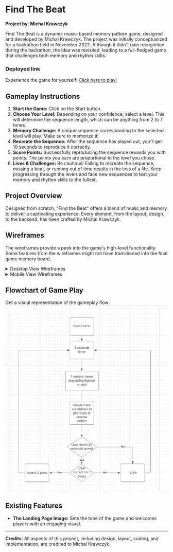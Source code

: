 # Find The Beat

**Project by: Michal Krawczyk**

Find The Beat is a dynamic music-based memory pattern game, designed and developed by Michal Krawczyk. The project was initially conceptualized for a hackathon held in November 2022. Although it didn't gain recognition during the hackathon, the idea was revisited, leading to a full-fledged game that challenges both memory and rhythm skills.

### Deployed link

Experience the game for yourself! [Click here to play!](https://newviewnewbeginning.github.io/FindTheBeat-Continue/)

## Gameplay Instructions

1. **Start the Game:** Click on the Start button.
2. **Choose Your Level:** Depending on your confidence, select a level. This will determine the sequence length, which can be anything from 2 to 7 tones.
3. **Memory Challenge:** A unique sequence corresponding to the selected level will play. Make sure to memorize it!
4. **Recreate the Sequence:** After the sequence has played out, you'll get 10 seconds to reproduce it correctly.
5. **Score Points:** Successfully reproducing the sequence rewards you with points. The points you earn are proportional to the level you chose.
6. **Lives & Challenges:** Be cautious! Failing to recreate the sequence, missing a beat, or running out of time results in the loss of a life. Keep progressing through the levels and face new sequences to test your memory and rhythm skills to the fullest.

## Project Overview

Designed from scratch, "Find the Beat" offers a blend of music and memory to deliver a captivating experience. Every element, from the layout, design, to the backend, has been crafted by Michal Krawczyk.

## Wireframes

The wireframes provide a peek into the game's high-level functionality. Some features from the wireframes might not have transitioned into the final game memory board.

<details><summary>Desktop View Wireframes</summary>

- **Start Game View**
  ![WireframesStart](assets/images/startgame.png)

- **Main Game View**
  ![Wireframesgame](assets/images/wireframes-main-game.png)

- **Final Desktop Version**
  ![Pcview](assets/images/pcview.png)

</details>

<details><summary>Mobile View Wireframes</summary>

- **Mobile Version Wireframe**
  ![Wireframesmobile](assets/images/mobile.png)

- **Final Mobile Version**
  ![mobileview](assets/images/mobilescrn.png)

</details>

## Flowchart of Game Play

Get a visual representation of the gameplay flow:
![Flowchart](assets/images/flowchart.png)

## Existing Features

- **The Landing Page Image:** Sets the tone of the game and welcomes players with an engaging visual.

---

**Credits:**
All aspects of this project, including design, layout, coding, and implementation, are credited to Michal Krawczyk.
